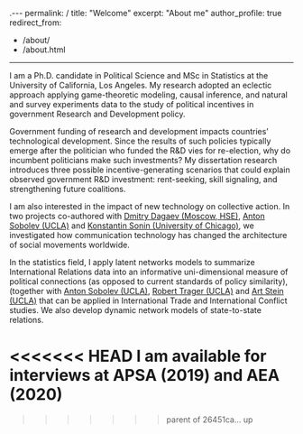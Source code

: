 ﻿.---
permalink: /
title: "Welcome"
excerpt: "About me"
author_profile: true
redirect_from: 
  - /about/
  - /about.html
---

I am a Ph.D. candidate in Political Science and MSc in Statistics at the University of California, Los Angeles. My research adopted an eclectic approach applying game-theoretic modeling, causal inference, and natural and survey experiments data to the study of political incentives in government Research and Development policy.  

Government funding of research and development impacts countries’ technological development. Since the results of such policies typically emerge after the politician who funded the R&D vies for re-election, why do incumbent politicians make such investments? My dissertation research introduces three possible incentive-generating scenarios that could explain observed government R&D investment: rent-seeking, skill signaling, and strengthening future coalitions. 

I am also interested in the impact of new technology on collective action. In two projects co-authored with [Dmitry Dagaev (Moscow, HSE)](https://www.hse.ru/en/staff/ddagaev), [Anton Sobolev (UCLA)](asobolev.com) and [Konstantin Sonin (University of Chicago)](https://harris.uchicago.edu/directory/konstantin-sonin), we investigated how communication technology has changed the architecture of social movements worldwide.

In the statistics field, I apply latent networks models to summarize International Relations data into an informative uni-dimensional measure of political connections (as opposed to current standards of policy similarity), (together with [Anton Sobolev (UCLA)](asobolev.com), [Robert Trager (UCLA)](https://polisci.ucla.edu/people/robert-trager ) and [Art Stein (UCLA)](https://polisci.ucla.edu/people/arthur-stein) that can be applied in International Trade and International Conflict studies. We also develop dynamic network models of state-to-state relations.

<<<<<<< HEAD
I am available for interviews at APSA (2019) and AEA (2020)
=======
>>>>>>> parent of 26451ca... up

